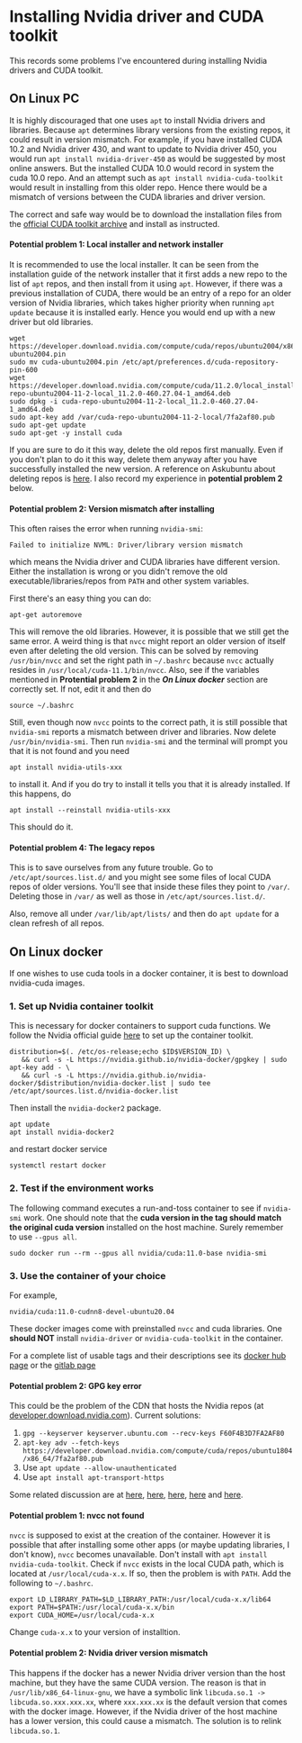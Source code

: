 # Installing Nvidia driver and CUDA toolkit

This records some problems I've encountered during installing Nvidia drivers and CUDA toolkit.

## On Linux PC

It is highly discouraged that one uses `apt` to install Nvidia drivers and libraries. Because `apt` determines library versions from the existing repos, it could result in version mismatch. For example, if you have installed CUDA 10.2 and Nvidia driver 430, and want to update to Nvidia driver 450, you would run `apt install nvidia-driver-450` as would be suggested by most online answers. But the installed CUDA 10.0 would record in system the cuda 10.0 repo. And an attempt such as `apt install nvidia-cuda-toolkit` would result in installing from this older repo. Hence there would be a mismatch of versions between the CUDA libraries and driver version.

The correct and safe way would be to download the installation files from the [official CUDA toolkit archive](https://developer.nvidia.com/cuda-toolkit-archive) and install as instructed.

#### Potential problem 1: Local installer and network installer

It is recommended to use the local installer. It can be seen from the installation guide of the network installer that it first adds a new repo to the list of `apt` repos, and then install from it using `apt`. However, if there was a previous installation of CUDA, there would be an entry of a repo for an older version of Nvidia libraries, which takes higher priority when running `apt update` because it is installed early. Hence you would end up with a new driver but old libraries.

```
wget https://developer.download.nvidia.com/compute/cuda/repos/ubuntu2004/x86_64/cuda-ubuntu2004.pin
sudo mv cuda-ubuntu2004.pin /etc/apt/preferences.d/cuda-repository-pin-600
wget https://developer.download.nvidia.com/compute/cuda/11.2.0/local_installers/cuda-repo-ubuntu2004-11-2-local_11.2.0-460.27.04-1_amd64.deb
sudo dpkg -i cuda-repo-ubuntu2004-11-2-local_11.2.0-460.27.04-1_amd64.deb
sudo apt-key add /var/cuda-repo-ubuntu2004-11-2-local/7fa2af80.pub
sudo apt-get update
sudo apt-get -y install cuda
```

If you are sure to do it this way, delete the old repos first manually. Even if you don't plan to do it this way, delete them anyway after you have successfully installed the new version. A reference on Askubuntu about deleting repos is [here](https://askubuntu.com/questions/43345/how-to-remove-a-repository). I also record my experience in __potential problem 2__ below.

#### Potential problem 2: Version mismatch after installing

This often raises the error when running `nvidia-smi`:

```
Failed to initialize NVML: Driver/library version mismatch
```

which means the Nvidia driver and CUDA libraries have different version. Either the installation is wrong or you didn't remove the old executable/libraries/repos from `PATH` and other system variables.

First there's an easy thing you can do:

```
apt-get autoremove
```

This will remove the old libraries. However, it is possible that we still get the same error. A weird thing is that `nvcc` might report an older version of itself even after deleting the old version. This can be solved by removing `/usr/bin/nvcc` and set the right path in `~/.bashrc` because `nvcc` actually resides in `/usr/local/cuda-11.1/bin/nvcc`. Also, see if the variables mentioned in __Protential problem 2__ in the ___On Linux docker___ section are correctly set. If not, edit it and then do

```
source ~/.bashrc
```

Still, even though now `nvcc` points to the correct path, it is still possible that `nvidia-smi` reports a mismatch between driver and libraries. Now delete `/usr/bin/nvidia-smi`. Then run `nvidia-smi` and the terminal will prompt you that it is not found and you need

```
apt install nvidia-utils-xxx
```

to install it. And if you do try to install it tells you that it is already installed. If this happens, do

```
apt install --reinstall nvidia-utils-xxx
```

This should do it.



#### Potential problem 4: The legacy repos

This is to save ourselves from any future trouble. Go to `/etc/apt/sources.list.d/` and you might see some files of local CUDA repos of older versions. You'll see that inside these files they point to `/var/`. Deleting those in `/var/` as well as those in `/etc/apt/sources.list.d/`.

Also, remove all under `/var/lib/apt/lists/` and then do `apt update` for a clean refresh of all repos.



## On Linux docker

If one wishes to use cuda tools in a docker container, it is best to download nvidia-cuda images. 

### 1. Set up Nvidia container toolkit
This is necessary for docker containers to support cuda functions. We follow the Nvidia official guide [here](https://docs.nvidia.com/datacenter/cloud-native/container-toolkit/install-guide.html) to set up the container toolkit.

```
distribution=$(. /etc/os-release;echo $ID$VERSION_ID) \
   && curl -s -L https://nvidia.github.io/nvidia-docker/gpgkey | sudo apt-key add - \
   && curl -s -L https://nvidia.github.io/nvidia-docker/$distribution/nvidia-docker.list | sudo tee /etc/apt/sources.list.d/nvidia-docker.list
```

Then install the `nvidia-docker2` package.
```
apt update
apt install nvidia-docker2
```

and restart docker service
```
systemctl restart docker
```

### 2. Test if the environment works

The following command executes a run-and-toss container to see if `nvidia-smi` work. One should note that the **cuda version in the tag should match the original cuda version** installed on the host machine. Surely remember to use `--gpus all`.

```
sudo docker run --rm --gpus all nvidia/cuda:11.0-base nvidia-smi
```
### 3. Use the container of your choice
For example,
```
nvidia/cuda:11.0-cudnn8-devel-ubuntu20.04
```

These docker images come with preinstalled `nvcc` and cuda libraries. One **should NOT** install `nvidia-driver` or `nvidia-cuda-toolkit` in the container.

For a complete list of usable tags and their descriptions see its [docker hub page](https://hub.docker.com/r/nvidia/cuda) or the [gitlab page](https://gitlab.com/nvidia/container-images/cuda/blob/master/doc/supported-tags.md)

#### Potential problem 2: GPG key error

This could be the problem of the CDN that hosts the Nvidia repos (at [developer.download.nvidia.com](developer.download.nvidia.com)). Current solutions:

 1. `gpg --keyserver keyserver.ubuntu.com --recv-keys F60F4B3D7FA2AF80`
 2. `apt-key adv --fetch-keys https://developer.download.nvidia.com/compute/cuda/repos/ubuntu1804/x86_64/7fa2af80.pub`
 3. Use `apt update --allow-unauthenticated`
 4. Use `apt install apt-transport-https`

Some related discussion are at [here](https://github.com/NVIDIA/nvidia-docker/issues/1369), [here](https://github.com/NVIDIA/nvidia-docker/issues/613), [here](https://github.com/NVIDIA/nvidia-docker/issues/969), [here](https://github.com/NVIDIA/nvidia-docker/issues/658) and [here](https://blog.csdn.net/weixin_43545898/article/details/108960744).

#### Potential problem 1: nvcc not found

`nvcc` is supposed to exist at the creation of the container. However it is possible that after installing some other apps (or maybe updating libraries, I don't know), `nvcc` becomes unavailable. Don't install with `apt install nvidia-cuda-toolkit`. Check if `nvcc` exists in the local CUDA path, which is located at `/usr/local/cuda-x.x`. If so, then the problem is with `PATH`. Add the following to `~/.bashrc`.

```
export LD_LIBRARY_PATH=$LD_LIBRARY_PATH:/usr/local/cuda-x.x/lib64
export PATH=$PATH:/usr/local/cuda-x.x/bin
export CUDA_HOME=/usr/local/cuda-x.x
```

Change `cuda-x.x` to your version of installtion.

#### Potential problem 2: Nvidia driver version mismatch

This happens if the docker has a newer Nvidia driver version than the host machine, but they have the same CUDA version. The reason is that in `/usr/lib/x86_64-linux-gnu`, we have a symbolic link `libcuda.so.1 -> libcuda.so.xxx.xxx.xx`, where `xxx.xxx.xx` is the default version that comes with the docker image. However, if the Nvidia driver of the host machine has a lower version, this could cause a mismatch. The solution is to relink `libcuda.so.1`.
